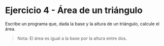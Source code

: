 # Ejercicio 4 - Área de un triángulo

Escribe un programa que, dada la base y la altura de un triángulo, calcule el área.

> Nota: El área es igual a la base por la altura entre dos.
